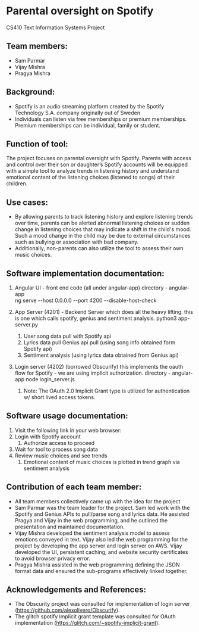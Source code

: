 # Parental oversight on Spotify
CS410 Text Information Systems Project 

## Team members: 
* Sam Parmar 
* Vijay Mishra 
* Pragya Mishra

## Background:
* Spotify is an audio streaming platform created by the Spotify Technology S.A. company originally
out of Sweden
* Individuals can listen via free memberships or premium memberships. Premium memberships can
be individual, family or student.

## Function of tool:
The project focuses on parental oversight with Spotify. Parents with access and control over their son or daughter’s Spotify accounts will be equipped with a simple tool to analyze trends in listening history and understand emotional content of the listening choices (listened to songs) of their children. 

## Use cases: 
* By allowing parents to track listening history and explore listening trends over time, parents can be alerted  abnormal listening choices or sudden change in listening choices that may indicate a shift in the child's mood. Such a mood change in the child may be due to external circumstances such as bullying or association with bad company. 
* Additionally, non-parents can also utilize the tool to assess their own music choices. 

## Software implementation documentation:
1. Angular UI - front end code (all under angular-app)
directory - angular-app  
ng serve --host 0.0.0.0 --port 4200 --disable-host-check

1. App Server (4201) - Backend Server which does all the heavy lifting. this is one which calls spotify, genius and sentiment analysis.
python3 app-server.py  
   1. User song data pull with Spotify api
   1. Lyrics data pull Genius api pull (using song info obtained form Spotify api)
   1. Sentiment analysis (using lyrics data obtained from Genius api)
 
1. Login server (4202) (borrowed Obscurify) this implements the oauth flow for Spotify - we are using implicit authorization.
directory - angular-app
node login_server.js <client id> <secret>
   1. Note: The OAuth 2.0 Implicit Grant type is utilized for authentication w/ short lived access tokens.

## Software usage documentation:
1. Visit the following link in your web browser: 
1. Login with Spotify account
   1. Authorize access to proceed
1. Wait for tool to process song data
1. Review music choices and see trends
   1. Emotional content of music choices is plotted in trend graph via sentiment analysis

## Contribution of each team member:
* All team members collectively came up with the idea for the project
* Sam Parmar was the team leader for the project. Sam led work with the Spotify and Genius APIs to pull/parse song and lyrics data. He  assisted Pragya and Vijay in the web programming, and he outlined the presentation and maintained documentation. 
* Vijay Mishra developed the sentiment analysis model to assess emotions conveyed in text. Vijay also led the  web programming for the project by developing the app server and login server on AWS. Vijay developed the UI, persistent caching, and website security certificates to avoid browser privacy error. 
* Pragya Mishra assisted in the web programming defining the JSON format data and ensured the sub-programs effectively linked together.

## Acknowledgements and References:
* The Obscurity project was consulted for implementation of login server (https://github.com/alexolivero/Obscurify).
* The glitch spotify implicit grant template was consulted for OAuth implementation (https://glitch.com/~spotify-implicit-grant).
